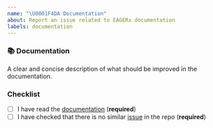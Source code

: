 ```yaml
---
name: "\U0001F4DA Documentation"
about: Report an issue related to EAGERx documentation
labels: documentation
---
```


### 📚 Documentation

A clear and concise description of what should be improved in the documentation.

### Checklist

- [ ] I have read the [documentation](https://eagerx.readthedocs.io) (**required**)
- [ ] I have checked that there is no similar [issue](https://github.com/eager-dev/eagerx/issues) in the repo (**required**)

<!--- This Template is an edited version of the one from https://github.com/DLR-RM/stable-baselines3 which is an edited version of the one from https://github.com/pytorch/pytorch -->
